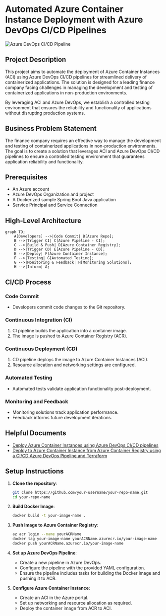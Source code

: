 # Automated Azure Container Instance Deployment with Azure DevOps CI/CD Pipelines

![Azure DevOps CI/CD Pipeline](https://thomasthornton.cloud/wp-content/uploads/2022/01/cici-containers-terraform.jpg) <!-- Replace with an actual link to a relevant image -->

## Project Description

This project aims to automate the deployment of Azure Container Instances (ACI) using Azure DevOps CI/CD pipelines for streamlined delivery of containerized applications. The solution is designed for a leading finance company facing challenges in managing the development and testing of containerized applications in non-production environments. 

By leveraging ACI and Azure DevOps, we establish a controlled testing environment that ensures the reliability and functionality of applications without disrupting production systems.

## Business Problem Statement

The finance company requires an effective way to manage the development and testing of containerized applications in non-production environments. The goal is to create a solution that leverages ACI and Azure DevOps CI/CD pipelines to ensure a controlled testing environment that guarantees application reliability and functionality.

## Prerequisites

- An Azure account
- Azure DevOps Organization and project
- A Dockerized sample Spring Boot Java application
- Service Principal and Service Connection

## High-Level Architecture

```mermaid
graph TD;
    A[Developers] -->|Code Commit| B[Azure Repo];
    B -->|Trigger CI| C[Azure Pipeline - CI];
    C -->|Build & Push| D[Azure Container Registry];
    D -->|Trigger CD| E[Azure Pipeline - CD];
    E -->|Deploy| F[Azure Container Instance];
    F -->|Testing| G[Automated Testing];
    G -->|Monitoring & Feedback| H[Monitoring Solutions];
    H -->|Inform| A;
```

## CI/CD Process

### Code Commit
- Developers commit code changes to the Git repository.

### Continuous Integration (CI)
1. CI pipeline builds the application into a container image.
2. The image is pushed to Azure Container Registry (ACR).

### Continuous Deployment (CD)
1. CD pipeline deploys the image to Azure Container Instances (ACI).
2. Resource allocation and networking settings are configured.

### Automated Testing
- Automated tests validate application functionality post-deployment.

### Monitoring and Feedback
- Monitoring solutions track application performance.
- Feedback informs future development iterations.

## Helpful Documents

- [Deploy Azure Container Instances using Azure DevOps CI/CD pipelines](https://kharrat-mariem.medium.com/deploy-azure-container-instances-using-azure-devops-ci-cd-pipelines-e42b2fb252ce)
- [Deploy to Azure Container Instance from Azure Container Registry using a CI/CD Azure DevOps Pipeline and Terraform](https://thomasthornton.cloud/2022/01/26/deploy-to-azure-container-instance-from-azure-container-registry-using-a-ci-cd-azure-devops-pipeline-and-terraform/)

## Setup Instructions

1. **Clone the repository**:
   ```bash
   git clone https://github.com/your-username/your-repo-name.git
   cd your-repo-name
   ```

2. **Build Docker Image**:
   ```bash
   docker build -t your-image-name .
   ```

3. **Push Image to Azure Container Registry**:
   ```bash
   az acr login --name yourACRName
   docker tag your-image-name yourACRName.azurecr.io/your-image-name
   docker push yourACRName.azurecr.io/your-image-name
   ```

4. **Set up Azure DevOps Pipeline**:
   - Create a new pipeline in Azure DevOps.
   - Configure the pipeline with the provided YAML configuration.
   - Ensure the pipeline includes tasks for building the Docker image and pushing it to ACR.

5. **Configure Azure Container Instance**:
   - Create an ACI in the Azure portal.
   - Set up networking and resource allocation as required.
   - Deploy the container image from ACR to ACI.
